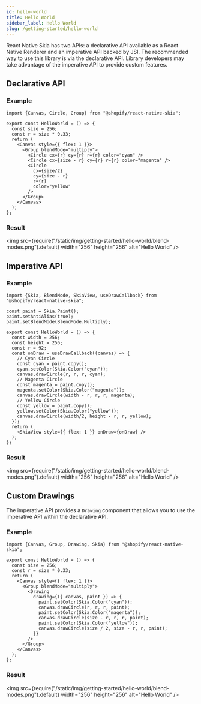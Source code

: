 ```yaml
---
id: hello-world
title: Hello World
sidebar_label: Hello World
slug: /getting-started/hello-world
---
```


React Native Skia has two APIs: a declarative API available as a React Native Renderer and an imperative API backed by JSI.
The recommended way to use this library is via the declarative API.
Library developers may take advantage of the imperative API to provide custom features.

## Declarative API

### Example

```tsx twoslash
import {Canvas, Circle, Group} from "@shopify/react-native-skia";

export const HelloWorld = () => {
  const size = 256;
  const r = size * 0.33;
  return (
    <Canvas style={{ flex: 1 }}>
      <Group blendMode="multiply">
        <Circle cx={r} cy={r} r={r} color="cyan" />
        <Circle cx={size - r} cy={r} r={r} color="magenta" />
        <Circle
          cx={size/2}
          cy={size - r}
          r={r}
          color="yellow"
        />
      </Group>
    </Canvas>
  );
};
```

### Result

<img src={require("/static/img/getting-started/hello-world/blend-modes.png").default} width="256" height="256" alt="Hello World" />

## Imperative API

### Example

```tsx twoslash
import {Skia, BlendMode, SkiaView, useDrawCallback} from "@shopify/react-native-skia";

const paint = Skia.Paint();
paint.setAntiAlias(true);
paint.setBlendMode(BlendMode.Multiply);

export const HelloWorld = () => {
  const width = 256;
  const height = 256;
  const r = 92;
  const onDraw = useDrawCallback((canvas) => {
    // Cyan Circle
    const cyan = paint.copy();
    cyan.setColor(Skia.Color("cyan"));
    canvas.drawCircle(r, r, r, cyan);
    // Magenta Circle
    const magenta = paint.copy();
    magenta.setColor(Skia.Color("magenta"));
    canvas.drawCircle(width - r, r, r, magenta);
    // Yellow Circle
    const yellow = paint.copy();
    yellow.setColor(Skia.Color("yellow"));
    canvas.drawCircle(width/2, height - r, r, yellow);
  });
  return (
    <SkiaView style={{ flex: 1 }} onDraw={onDraw} />
  );
};
```

### Result

<img src={require("/static/img/getting-started/hello-world/blend-modes.png").default} width="256" height="256" alt="Hello World" />

## Custom Drawings

The imperative API provides a `Drawing` component that allows you to use the imperative API within the declarative API.

### Example

```tsx twoslash
import {Canvas, Group, Drawing, Skia} from "@shopify/react-native-skia";

export const HelloWorld = () => {
  const size = 256;
  const r = size * 0.33;
  return (
    <Canvas style={{ flex: 1 }}>
      <Group blendMode="multiply">
        <Drawing
          drawing={({ canvas, paint }) => {
            paint.setColor(Skia.Color("cyan"));
            canvas.drawCircle(r, r, r, paint);
            paint.setColor(Skia.Color("magenta"));
            canvas.drawCircle(size - r, r, r, paint);
            paint.setColor(Skia.Color("yellow"));
            canvas.drawCircle(size / 2, size - r, r, paint);
          }}
        />
      </Group>
    </Canvas>
  );
};
```

### Result

<img src={require("/static/img/getting-started/hello-world/blend-modes.png").default} width="256" height="256" alt="Hello World" />